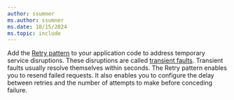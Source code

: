 ```yaml
---
author: ssumner
ms.author: ssumner
ms.date: 10/15/2024
ms.topic: include
---
```

Add the [Retry pattern](/azure/architecture/patterns/retry) to your application code to address temporary service disruptions. These disruptions are called [transient faults](/azure/architecture/best-practices/transient-faults). Transient faults usually resolve themselves within seconds. The Retry pattern enables you to resend failed requests. It also enables you to configure the delay between retries and the number of attempts to make before conceding failure.
